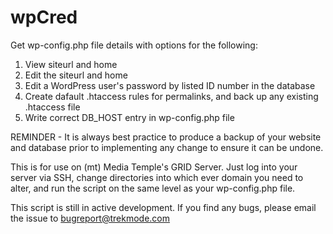 wpCred
======

Get wp-config.php file details with options for the following:

1. View siteurl and home
2. Edit the siteurl and home
3. Edit a WordPress user's password by listed ID number in the database
4. Create dafault .htaccess rules for permalinks, and back up any existing .htaccess file
5. Write correct DB_HOST entry in wp-config.php file

REMINDER - It is always best practice to produce a backup of your website and database prior to implementing any change to ensure it can be undone.

This is for use on (mt) Media Temple's GRID Server. Just log into your server via SSH, change directories into which ever domain you need to alter, and run the script on the same level as your wp-config.php file. 

This script is still in active development. If you find any bugs, please email the issue to bugreport@trekmode.com
